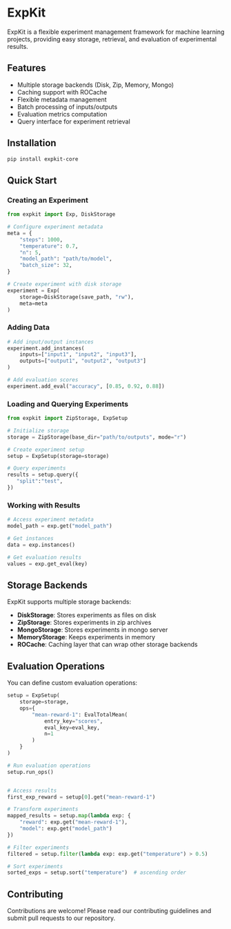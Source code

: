 # ExpKit

ExpKit is a flexible experiment management framework for machine learning projects, providing easy storage, retrieval, and evaluation of experimental results.

## Features

- Multiple storage backends (Disk, Zip, Memory, Mongo)
- Caching support with ROCache
- Flexible metadata management
- Batch processing of inputs/outputs
- Evaluation metrics computation
- Query interface for experiment retrieval

## Installation

```bash
pip install expkit-core
```

## Quick Start

### Creating an Experiment

```python
from expkit import Exp, DiskStorage

# Configure experiment metadata
meta = {
    "steps": 1000,
    "temperature": 0.7,
    "n": 5,
    "model_path": "path/to/model",
    "batch_size": 32,
}

# Create experiment with disk storage
experiment = Exp(
    storage=DiskStorage(save_path, "rw"),
    meta=meta
)
```

### Adding Data

```python
# Add input/output instances
experiment.add_instances(
    inputs=["input1", "input2", "input3"],
    outputs=["output1", "output2", "output3"]
)

# Add evaluation scores
experiment.add_eval("accuracy", [0.85, 0.92, 0.88])
```

### Loading and Querying Experiments

```python
from expkit import ZipStorage, ExpSetup

# Initialize storage
storage = ZipStorage(base_dir="path/to/outputs", mode="r")

# Create experiment setup
setup = ExpSetup(storage=storage)

# Query experiments
results = setup.query({
   "split":"test",
})
```

### Working with Results

```python
# Access experiment metadata
model_path = exp.get("model_path")

# Get instances
data = exp.instances()

# Get evaluation results
values = exp.get_eval(key)
```

## Storage Backends

ExpKit supports multiple storage backends:

- **DiskStorage**: Stores experiments as files on disk
- **ZipStorage**: Stores experiments in zip archives
- **MongoStorage**: Stores experiments in mongo server
- **MemoryStorage**: Keeps experiments in memory
- **ROCache**: Caching layer that can wrap other storage backends

## Evaluation Operations

You can define custom evaluation operations:

```python
setup = ExpSetup(
    storage=storage,
    ops={
        "mean-reward-1": EvalTotalMean(
            entry_key="scores",
            eval_key=eval_key,
            n=1
        )
    }
)

# Run evaluation operations
setup.run_ops()


# Access results
first_exp_reward = setup[0].get("mean-reward-1")

# Transform experiments
mapped_results = setup.map(lambda exp: {
    "reward": exp.get("mean-reward-1"),
    "model": exp.get("model_path")
})

# Filter experiments
filtered = setup.filter(lambda exp: exp.get("temperature") > 0.5)

# Sort experiments
sorted_exps = setup.sort("temperature")  # ascending order

```

## Contributing

Contributions are welcome! Please read our contributing guidelines and submit pull requests to our repository.
